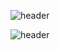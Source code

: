 <!-- ### Hi there 👋 -->

<!--
**bella-ent/bella-ent** is a ✨ _special_ ✨ repository because its `README.md` (this file) appears on your GitHub profile.

Here are some ideas to get you started:

- 🔭 I’m currently working on ...
- 🌱 I’m currently learning ...
- 👯 I’m looking to collaborate on ...
- 🤔 I’m looking for help with ...
- 💬 Ask me about ...
- 📫 How to reach me: ...
- 😄 Pronouns: ...
- ⚡ Fun fact: ...
-->
![header](https://capsule-render.vercel.app/api?type=waving&color=timeAuto&height=300&section=header&text=capsule%20render&fontSize=90&textBg=true&animation=fadeIn&desc=Bella)

![header](https://capsule-render.vercel.app/api?type=waving&color=timeAuto&height=300&section=footer&reversal=true&text=capsule%20render&fontSize=90)
